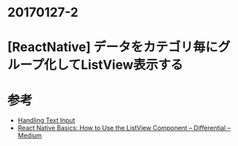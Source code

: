 # 20170127-2

# [ReactNative] データをカテゴリ毎にグループ化してListView表示する

# 参考
- [Handling Text Input](https://facebook.github.io/react-native/docs/handling-text-input.html)
- [React Native Basics: How to Use the ListView Component – Differential – Medium](https://medium.com/differential/react-native-basics-how-to-use-the-listview-component-a0ec44cf1fe8#.52gsmihh5)

